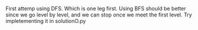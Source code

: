 First attemp using DFS. Which is one leg first.
Using BFS should be better since we go level by level, and we can stop once we meet the first level.
Try impletementing it in solutionO.py

